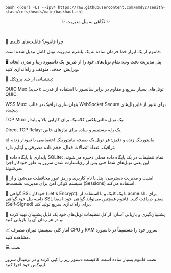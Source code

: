 ```
bash <(curl -Ls --ipv4 https://raw.githubusercontent.com/mmdv2/zenith-stash/refs/heads/main/backhaul.sh)
```


<p align="center">✨ نگاهی به پنل مدیریت  ✨</p>
<div align="center">
<br/>

</div>

🚀 چرا فانتوم؟ قابلیت‌های کلیدی

فانتوم از یک ابزار خط فرمان ساده به یک پلتفرم مدیریت تونل کامل تبدیل شده است.

🖥️ پنل مدیریت تحت وب:
تمام تونل‌های خود را از طریق یک داشبورد زیبا و مدرن ایجاد، ویرایش، حذف، متوقف و راه‌اندازی کنید.

🚀 پشتیبانی از چند پروتکل:

QUIC Mux (جدید): تونل‌های بسیار سریع و مقاوم در برابر سانسور با استفاده از قدرت QUIC.

WSS Mux: پنهان‌سازی ترافیک در قالب WebSocket Secure برای عبور از فایروال‌های پیچیده.

TCP Mux: یک تونل مالتی‌پلکس کلاسیک برای کارایی بالا و پایدار.

Direct TCP Relay: یک رله مستقیم و ساده برای نیازهای خاص.

📊 مانیتورینگ زنده و دقیق:
هر تونل یک صفحه مانیتورینگ اختصاصی با نمودار زنده ترافیک، تعداد اتصالات فعال، حجم داده مصرفی و آپتایم دارد.

💾 پایداری با پایگاه داده SQLite:
تمام تنظیمات در یک پایگاه داده محلی ذخیره می‌شوند. این یعنی تونل‌های شما حتی پس از ری‌استارت شدن سرور به طور خودکار اجرا می‌شوند.

🔐 امنیت و مدیریت دسترسی:
پنل با نام کاربری و رمز عبور محافظت می‌شود و از سیستم کوکی امن برای مدیریت نشست‌ها (Sessions) استفاده می‌کند.

📜 گواهی SSL خودکار (Let's Encrypt):
با یک کلیک و با استفاده از acme.sh، برای دامنه پنل خود گواهی SSL معتبر دریافت کنید. فانتوم همچنین می‌تواند گواهی خود-امضا (Self-Signed) برای راه‌اندازی سریع تولید کند.

🔄 پشتیبان‌گیری و بازیابی آسان:
از کل تنظیمات تونل‌های خود یک فایل پشتیبان تهیه کرده و در هر زمان آن را بازیابی کنید.

📈 آمار کلی سیستم:
میزان مصرف CPU و RAM سرور خود را مستقیماً در داشبورد مشاهده کنید.

💻 نصب

نصب فانتوم بسیار ساده است. کافیست دستور زیر را کپی کرده و در ترمینال سرور لینوکس خود اجرا کنید.

<br>

<div align="center">
</div>

<br>
